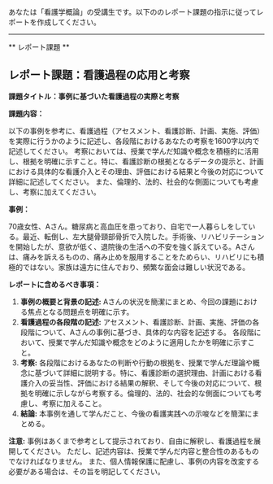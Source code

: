あなたは「看護学概論」の受講生です。以下ののレポート課題の指示に従ってレポートを作成してください。

---------------------------------------
** レポート課題 **

## レポート課題：看護過程の応用と考察

**課題タイトル：事例に基づいた看護過程の実際と考察**

**課題内容：**

以下の事例を参考に、看護過程（アセスメント、看護診断、計画、実施、評価）を実際に行うかのように記述し、各段階におけるあなたの考察を1600字以内で記述してください。  考察においては、授業で学んだ知識や概念を積極的に活用し、根拠を明確に示すこと。特に、看護診断の根拠となるデータの提示と、計画における具体的な看護介入とその理由、評価における結果と今後の対応について詳細に記述してください。  また、倫理的、法的、社会的な側面についても考慮し、考察に加えてください。


**事例：**

70歳女性、Aさん。糖尿病と高血圧を患っており、自宅で一人暮らしをしている。最近、転倒し、左大腿骨頸部骨折で入院した。手術後、リハビリテーションを開始したが、意欲が低く、退院後の生活への不安を強く訴えている。Aさんは、痛みを訴えるものの、痛み止めを服用することをためらい、リハビリにも積極的ではない。家族は遠方に住んでおり、頻繁な面会は難しい状況である。


**レポートに含めるべき事項：**

1. **事例の概要と背景の記述:** Aさんの状況を簡潔にまとめ、今回の課題における焦点となる問題点を明確に示す。
2. **看護過程の各段階の記述:**  アセスメント、看護診断、計画、実施、評価の各段階について、Aさんの事例に基づき、具体的な内容を記述する。  各段階において、授業で学んだ知識や概念をどのように適用したかを明確に示すこと。
3. **考察:** 各段階におけるあなたの判断や行動の根拠を、授業で学んだ理論や概念に基づいて詳細に説明する。特に、看護診断の選択理由、計画における看護介入の妥当性、評価における結果の解釈、そして今後の対応について、根拠を明確に示しながら考察する。倫理的、法的、社会的な側面についても考慮し、考察に加えること。
4. **結論:**  本事例を通して学んだこと、今後の看護実践への示唆などを簡潔にまとめる。


**注意:**  事例はあくまで参考として提示されており、自由に解釈し、看護過程を展開してください。  ただし、記述内容は、授業で学んだ内容と整合性のあるものでなければなりません。  また、個人情報保護に配慮し、事例の内容を改変する必要がある場合は、その旨を明記してください。
